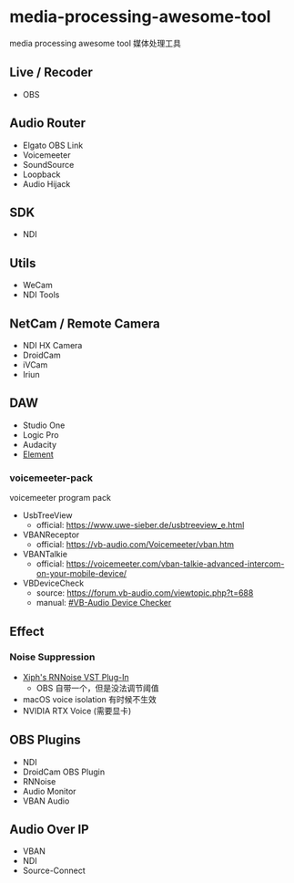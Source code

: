 # media-processing-awesome-tool
media processing awesome tool 媒体处理工具


## Live / Recoder
- OBS

## Audio Router
- Elgato OBS Link
- Voicemeeter
- SoundSource
- Loopback
- Audio Hijack

## SDK
- NDI

## Utils
- WeCam
- NDI Tools

## NetCam / Remote Camera
- NDI HX Camera
- DroidCam
- iVCam
- Iriun

## DAW
- Studio One
- Logic Pro
- Audacity
- [Element](https://github.com/kushview/element)

### voicemeeter-pack
voicemeeter program pack

- UsbTreeView
  - official: https://www.uwe-sieber.de/usbtreeview_e.html
- VBANReceptor
  - official: https://vb-audio.com/Voicemeeter/vban.htm
- VBANTalkie
  - official: https://voicemeeter.com/vban-talkie-advanced-intercom-on-your-mobile-device/
- VBDeviceCheck
  - source: https://forum.vb-audio.com/viewtopic.php?t=688
  - manual: [#VB-Audio Device Checker](https://vb-audio.com/Voicemeeter/Voicemeeter_UserManual.pdf)


## Effect
### Noise Suppression
- [Xiph's RNNoise VST Plug-In](https://github.com/werman/noise-suppression-for-voice)
  - OBS 自带一个，但是没法调节阈值
- macOS voice isolation 有时候不生效
- NVIDIA RTX Voice (需要显卡)

## OBS Plugins
- NDI
- DroidCam OBS Plugin
- RNNoise
- Audio Monitor
- VBAN Audio

## Audio Over IP
- VBAN
- NDI
- Source-Connect
